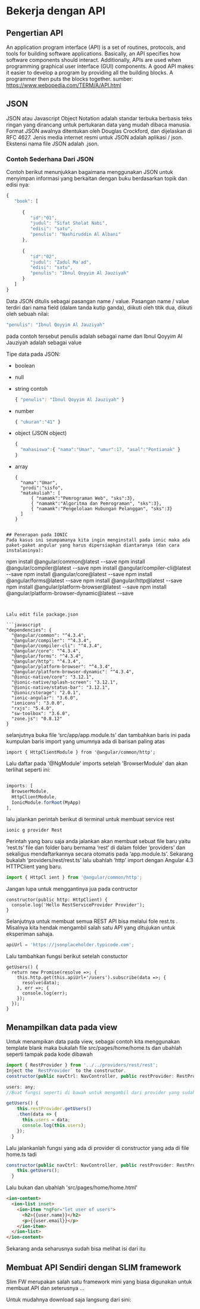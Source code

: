 # Bekerja dengan API

## Pengertian API
An application program interface (API) is a set of routines, protocols, and tools for building software applications. Basically, an API specifies how software components should interact. Additionally, APIs are used when programming graphical user interface (GUI) components. A good API makes it easier to develop a program by providing all the building blocks. A programmer then puts the blocks together.
sumber: https://www.webopedia.com/TERM/A/API.html

## JSON
JSON atau Javascript Object Notation adalah standar terbuka berbasis teks ringan yang dirancang untuk pertukaran data yang mudah dibaca manusia. Format JSON awalnya ditentukan oleh Douglas Crockford, dan dijelaskan di RFC 4627. Jenis media internet resmi untuk JSON adalah aplikasi / json. Ekstensi nama file JSON adalah .json. 

### Contoh Sederhana Dari JSON
Contoh berikut menunjukkan bagaimana menggunakan JSON untuk menyimpan informasi yang berkaitan dengan buku berdasarkan topik dan edisi nya:
```javascript
{
   "book": [
  
      {
         "id":"01",
         "judul": "Sifat Sholat Nabi",
         "edisi": "satu",
         "penulis": "Nashiruddin Al Albani"
      },
  
      {
         "id":"02",
         "judul": "Zadul Ma'ad",
         "edisi": "satu",
         "penulis": "Ibnul Qoyyim Al Jauziyah"
      }
   ]
}
```
Data JSON ditulis sebagai pasangan name / value.
Pasangan name / value terdiri dari nama field (dalam tanda kutip ganda), diikuti oleh titik dua, diikuti oleh sebuah nilai:
```javascript
"penulis": "Ibnul Qoyyim Al Jauziyah"
```
pada contoh tersebut penulis adalah sebagai name dan Ibnul Qoyyim Al Jauziyah adalah sebagai value

Tipe data pada JSON:
- boolean
- null
- string
  contoh
  ```javascript
  { "penulis": "Ibnul Qoyyim Al Jauziyah" }
  ```
- number
  ```javascript
  { "ukuran":"41" }
  ```
- object (JSON object)
  ```javascript
  {
    "mahasiswa":{ "nama":"Umar", "umur":17, "asal":"Pontianak" }
  }
  ```
- array

  ```
  {
    "nama":"Umar",
    "prodi":"sisfo",
    "matakuliah": [
        { "namamk":"Pemrograman Web", "sks":3},
        { "namamk":"Algoritma dan Pemrograman", "sks":3},
        { "namamk":"Pengelolaan Hubungan Pelanggan", "sks":3}
    ]
  }
 ```

## Penerapan pada IONIC
Pada kasus ini seumpamanya kita ingin menginstall pada ionic maka ada paket-paket angular yang harus dipersiapkan diantaranya (dan cara instalasinya):

```
npm install @angular/common@latest --save
npm install @angular/compiler@latest --save
npm install @angular/compiler-cli@latest --save
npm install @angular/core@latest --save
npm install @angular/forms@latest --save
npm install @angular/http@latest --save
npm install @angular/platform-browser@latest --save
npm install @angular/platform-browser-dynamic@latest --save
```


Lalu edit file package.json

```javascript
"dependencies": {
  "@angular/common": "^4.3.4",
  "@angular/compiler": "^4.3.4",
  "@angular/compiler-cli": "^4.3.4",
  "@angular/core": "^4.3.4",
  "@angular/forms": "^4.3.4",
  "@angular/http": "^4.3.4",
  "@angular/platform-browser": "^4.3.4",
  "@angular/platform-browser-dynamic": "^4.3.4",
  "@ionic-native/core": "3.12.1",
  "@ionic-native/splash-screen": "3.12.1",
  "@ionic-native/status-bar": "3.12.1",
  "@ionic/storage": "2.0.1",
  "ionic-angular": "3.6.0",
  "ionicons": "3.0.0",
  "rxjs": "5.4.0",
  "sw-toolbox": "3.6.0",
  "zone.js": "0.8.12"
}
```

selanjutnya buka file ‘src/app/app.module.ts’ dan tambahkan baris ini pada kumpulan baris import yang umumnya ada di barisan paling atas
```unix
import { HttpClientModule } from '@angular/common/http';
```

Lalu daftar pada  '@NgModule' imports setelah 'BrowserModule' dan akan terlihat seperti ini:
```javascript

imports: [
  BrowserModule,
  HttpClientModule,
  IonicModule.forRoot(MyApp)
],
```

lalu jalankan perintah berikut di terminal  untuk membuat service rest
```unix
ionic g provider Rest
```

Perintah yang baru saja anda jalankan akan membuat sebuat file baru yaitu ‘rest.ts’ file dan folder baru bernama ‘rest’ di dalam folder ‘providers’ dan sekaligus mendaftarkannya secara otomatis pada ‘app.module.ts’. Sekarang bukalah ‘providers/rest/rest.ts’ lalu ubahlah ‘http’ import dengan Angular 4.3 HTTPClient yang baru.
```javascript
import { HttpCl ient } from '@angular/common/http';
```
Jangan lupa untuk menggantinya jua pada contructor
```
constructor(public http: HttpClient) {
  console.log('Hello RestServiceProvider Provider');
}
```
Selanjutnya untuk membuat semua REST API bisa melalui fole rest.ts . Misalnya kita hendak mengambil salah satu API yang ditujukan untuk eksperiman sahaja. 

```javascript
apiUrl = 'https://jsonplaceholder.typicode.com';
```
Lalu tambahkan fungsi berikut setelah constuctor
```
getUsers() {
  return new Promise(resolve =>; {
    this.http.get(this.apiUrl+'/users').subscribe(data =>; {
      resolve(data);
    }, err =>; {
      console.log(err);
    });
  });
}
```


## Menampilkan data pada view
Untuk menampikan data pada view, sebagai contoh kita menggunakan template blank maka bukalah file src/pages/home/home.ts dan ubahlah seperti tampak pada kode dibawah
```javascript
import { RestProvider } from '../../providers/rest/rest';
Inject the `RestProvider` to the constructor.
constructor(public navCtrl: NavController, public restProvider: RestProvider) {}

users: any;
//Buat fungsi seperti di bawah untuk mengambil dari provider yang sudah kita buat tadi

getUsers() {
    this.restProvider.getUsers()
    .then(data => {
      this.users = data;
      console.log(this.users);
    });
  }
```

Lalu jalankanlah fungsi yang ada di provider di constructor yang ada di file home.ts tadi
```javascript
constructor(public navCtrl: NavController, public restProvider: RestProvider) {
    this.getUsers();
  }
```
Lalu bukan dan ubahlah 'src/pages/home/home.html'
```html
<ion-content>
  <ion-list inset>
    <ion-item *ngFor="let user of users">
      <h2>{{user.name}}</h2>
      <p>{{user.email}}</p>
    </ion-item>
  </ion-list>
</ion-content>
```
Sekarang anda seharusnya sudah bisa melihat isi dari itu

## Membuat API Sendiri dengan SLIM framework
Slim FW merupakan salah satu framework mini yang biasa digunakan untuk membuat API
dan seterusnya ...

Untuk mudahnya download saja langsung dari sini:


